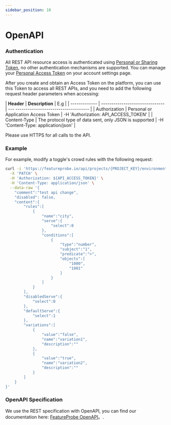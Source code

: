 ```yaml
---
sidebar_position: 10
---
```


# OpenAPI

### Authentication

All REST API resource access is authenticated using [Personal or Sharing Token](/how-to/platform/token), no other authentication mechanisms are supported. You can manage your [Personal Access Token](/how-to/platform/token#personal-tokens) on your account settings page.

After you create and obtain an Access Token on the platform, you can use this Token to access all REST APIs, and you need to add the following request header parameters when accessing:

| **Header** | **Description** | E.g |
| ------------- | ------------------------------- | --- ------------------------------------ |
| Authorization | Personal or Application Access Token | -H 'Authorization: API_ACCESS_TOKEN' |
| Content-Type | The protocol type of data sent, only JSON is supported | -H 'Content-Type: application/json' |

Please use HTTPS for all calls to the API.

### Example

For example, modify a toggle's crowd rules with the following request:

```bash
curl -i 'https://featureprobe.io/api/projects/{PROJECT_KEY}/environments/{ENV_KEY}/toggles/{TOGGLE_KEY}/targeting' \
  -X 'PATCH' \
  -H 'Authorization: ${API_ACCESS_TOKEN}' \
  -H 'Content-Type: application/json' \
  --data-raw '{
    "comment":"test api change",
    "disabled": false,
    "content":{
        "rules":[
            {
                "name":"city",
                "serve":{
                    "select":0
                },
                "conditions":[
                    {
                        "type":"number",
                        "subject":"1",
                        "predicate":">",
                        "objects":[
                            "1000",
                            "1001"
                        ]
                    }
                ]
            }
        ],
        "disabledServe":{
            "select":0
        },
        "defaultServe":{
            "select":1
        },
        "variations":[
            {
                "value":"false",
                "name":"variation1",
                "description":""
            },
            {
                "value":"true",
                "name":"variation2",
                "description":""
            }
        ]
    }
}'
```

### OpenAPI Specification

We use the REST specification with OpenAPI, you can find our documentation here: [FeatureProbe OpenAPI](https://featureprobe.io/api-docs)。.


